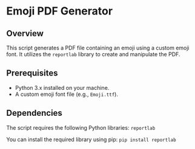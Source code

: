 # Emoji PDF Generator

## Overview
This script generates a PDF file containing an emoji using a custom emoji font. It utilizes the `reportlab` library to create and manipulate the PDF.

## Prerequisites
- Python 3.x installed on your machine.
- A custom emoji font file (e.g., `Emoji.ttf`).

## Dependencies
The script requires the following Python libraries:
`reportlab`

You can install the required library using pip:
`pip install reportlab`
